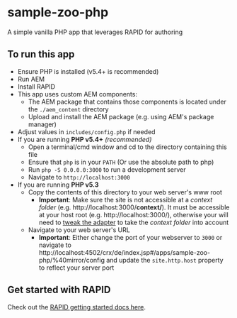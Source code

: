 # sample-zoo-php
A simple vanilla PHP app that leverages RAPID for authoring

## To run this app

- Ensure PHP is installed (v5.4+ is recommended)
- Run AEM
- Install RAPID
- This app uses custom AEM components:
    - The AEM package that contains those components is located under the `./aem_content` directory
    - Upload and install the AEM package (e.g. using AEM's package manager)
- Adjust values in `includes/config.php` if needed
- If you are running **PHP v5.4+** _(recommended)_
    - Open a terminal/cmd window and cd to the directory containing this file
    - Ensure that `php` is in your `PATH` (Or use the absolute path to php)
    - Run `php -S 0.0.0.0:3000` to run a development server
    - Navigate to `http://localhost:3000`
- If you are running **PHP v5.3**
    - Copy the contents of this directory to your web server's www root
        - **Important**: Make sure the site is not accessible at a *context folder* (e.g. http://localhost:3000/**context/**). It must be accessible at your host root (e.g. http://localhost:3000/), otherwise your will need to [tweak the adapter](https://rapid.aandes.io/docs/guide/adapter/adapter/) to take the *context folder* into account
    - Navigate to your web server's URL
        - **Important**: Either change the port of your webserver to `3000` or navigate to http://localhost:4502/crx/de/index.jsp#/apps/sample-zoo-php/%40mirror/config and update the `site.http.host` property to reflect your server port

## Get started with RAPID

Check out the [RAPID getting started docs here](https://rapid.aandes.io).